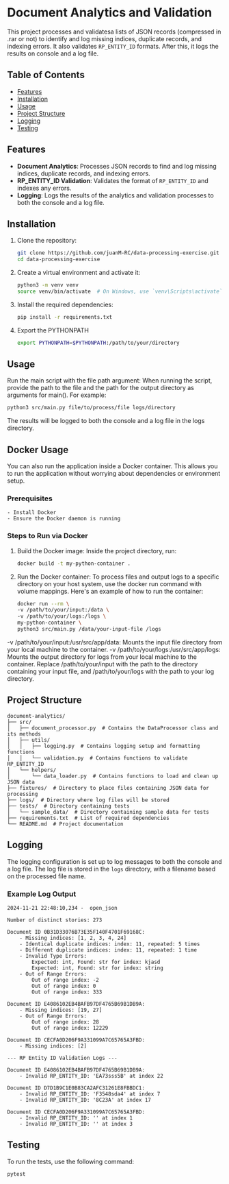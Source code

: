 # Document Analytics and Validation

This project processes and validatesa lists of JSON records (compressed in .rar or not) to identify and log missing indices, duplicate records, and indexing errors. It also validates `RP_ENTITY_ID` formats. After this, it logs the results on console
and a log file.

## Table of Contents

- [Features](#features)
- [Installation](#installation)
- [Usage](#usage)
- [Project Structure](#project-structure)
- [Logging](#logging)
- [Testing](#testing)

## Features

- **Document Analytics**: Processes JSON records to find and log missing indices, duplicate records, and indexing errors.
- **RP_ENTITY_ID Validation**: Validates the format of `RP_ENTITY_ID` and indexes any errors.
- **Logging**: Logs the results of the analytics and validation processes to both the console and a log file.

## Installation

1. Clone the repository:
    ```sh
    git clone https://github.com/juanM-RC/data-processing-exercise.git
    cd data-processing-exercise
    ```

2. Create a virtual environment and activate it:
    ```sh
    python3 -m venv venv
    source venv/bin/activate  # On Windows, use `venv\Scripts\activate`
    ```

3. Install the required dependencies:
    ```sh
    pip install -r requirements.txt
    ```
    
4.  Export the PYTHONPATH

    ```sh
    export PYTHONPATH=$PYTHONPATH:/path/to/your/directory   
    ```
    
## Usage

Run the main script with the file path argument:
When running the script, provide the path to the file and the path for the output directory as arguments for main(). For example:

```sh
python3 src/main.py file/to/process/file logs/directory
```

The results will be logged to both the console and a log file in the logs directory.

## Docker Usage
You can also run the application inside a Docker container. This allows you to run the application without worrying about dependencies or environment setup.

### Prerequisites

    - Install Docker
    - Ensure the Docker daemon is running
### Steps to Run via Docker

1. Build the Docker image: Inside the project directory, run:

    ```sh
    docker build -t my-python-container .
    ```

2. Run the Docker container: To process files and output logs to a specific directory on your host system, use the docker run command with volume mappings. Here's an example of how to run the container:

    ```sh
    docker run --rm \
    -v /path/to/your/input:/data \
    -v /path/to/your/logs:/logs \
    my-python-container \
    python3 src/main.py /data/your-input-file /logs
    ```

-v /path/to/your/input:/usr/src/app/data: Mounts the input file directory from your local machine to the container.
-v /path/to/your/logs:/usr/src/app/logs: Mounts the output directory for logs from your local machine to the container.
Replace /path/to/your/input with the path to the directory containing your input file, and /path/to/your/logs with the path to your log directory.


## Project Structure

    document-analytics/
    ├── src/
    │   ├── document_processor.py  # Contains the DataProcessor class and its methods
    │   ├── utils/
    │   │   ├── logging.py  # Contains logging setup and formatting functions
    │   │   └── validation.py  # Contains functions to validate RP_ENTITY_ID
    │   └── helpers/
    │       └── data_loader.py  # Contains functions to load and clean up JSON data
    ├── fixtures/  # Directory to place files containing JSON data for processing
    ├── logs/  # Directory where log files will be stored
    ├── tests/  # Directory containing tests
    │   └── sample_data/  # Directory containing sample data for tests
    ├── requirements.txt  # List of required dependencies
    └── README.md  # Project documentation




## Logging

The logging configuration is set up to log messages to both the console and a log file. The log file is stored in the `logs` directory, with a filename based on the processed file name.

### Example Log Output

    2024-11-21 22:48:10,234 -  open_json

    Number of distinct stories: 273

    Document ID 0B31D33076B73E35F140F4701F69168C:
        - Missing indices: [1, 2, 3, 4, 24]
        - Identical duplicate indices: index: 11, repeated: 5 times
        - Different duplicate indices: index: 11, repeated: 1 time
        - Invalid Type Errors:
            Expected: int, Found: str for index: kjasd
            Expected: int, Found: str for index: string
        - Out of Range Errors:
            Out of range index: -2
            Out of range index: 0
            Out of range index: 333

    Document ID E4086102EB4BAFB97DF4765B69B1DB9A:
        - Missing indices: [19, 27]
        - Out of Range Errors:
            Out of range index: 28
            Out of range index: 12229

    Document ID CECFA0D206F9A331099A7C65765A3FBD:
        - Missing indices: [2]

    --- RP Entity ID Validation Logs ---

    Document ID E4086102EB4BAFB97DF4765B69B1DB9A:
        - Invalid RP_ENTITY_ID: 'EA73sss5B' at index 22

    Document ID D7D1B9C1E0B83CA2AFC31261E8FBBDC1:
        - Invalid RP_ENTITY_ID: 'F3548sda4' at index 7
        - Invalid RP_ENTITY_ID: '8C23A' at index 17

    Document ID CECFA0D206F9A331099A7C65765A3FBD:
        - Invalid RP_ENTITY_ID: '' at index 1
        - Invalid RP_ENTITY_ID: '' at index 3

## Testing

To run the tests, use the following command:

```sh
pytest
```




